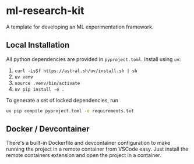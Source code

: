 # ml-research-kit

A template for developing an ML experimentation framework.

## Local Installation

All python dependencies are provided in `pyproject.toml`. Install using `uv`:

1. `curl -LsSf https://astral.sh/uv/install.sh | sh`
2. `uv venv`
3. `source .venv/bin/activate`
4. `uv pip install -e .`

To generate a set of locked dependencies, run

```bash
uv pip compile pyproject.toml -o requirements.txt
```


## Docker / Devcontainer

There's a built-in Dockerfile and devcontainer configuration to make running
the project in a remote container from VSCode easy. Just install the remote containers
extension and open the project in a container.
